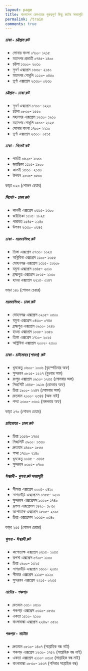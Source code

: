 ```yaml
---
layout: page
title: বাংলাদেশ রেলওয়ের গুরুত্বপূর্ণ কিছু রুটের সময়সূচি 
permalink: /train
comments: true
---
```


##### ঢাকা - চট্টগ্রাম রুট

- সোনার বাংলা ০৭০০- ১২১৫
- মহানগর প্রভাতী ০৭৪৫- ১৪০০
- চট্টলা ১৩০০- ২০৩০
- সুবর্ণ এক্সপ্রেস ১৬৩০- ২১৫০
- মহানগর গোধূলি ২১২০- ০৪৫০
- তূর্ণা এক্সপ্রেস ২৩৩০- ০৬৩০

##### চট্টগ্রাম - ঢাকা রুট

- সুবর্ণ এক্সপ্রেস ০৭০০- ১২২০ 
- চট্টলা ০৮৩০- ১৫৫০
- মহানগর এক্সপ্রেস ১২৩০- ১৯১০
- মহানগর গোধূলি ১৫০০- ২১২৫ 
- সোনার বাংলা ১৭০০- ২২১০
- তূর্ণা এক্সপ্রেস ২৩০০- ০৫১৫ 

##### ঢাকা - সিলেট রুট

- পার্বতী ০৬২০- ১৩০০
- জয়ন্তিকা ১১১৫- ১৯০০
- কালনী ১৫৩০- ২১৩০
- উপবন ২০৩০- ০৫০০

ভাড়া ৩২০ (শোভন চেয়ার)

##### সিলেট - ঢাকা রুট

- কালনী এক্সপ্রেস ০৬১৫- ১৩০০
- জয়ীন্তিকা ১১১৫- ১৮২৫
- পারাবত ১৫৪৫- ২২৪০
- উপবন ২৩৩০- ০৬৪৫

##### ঢাকা - ময়মনসিংহ রুট

- তিস্তা এক্সপ্রেস ০৭৩০- ১০২৩
- অগ্নিবিনা এক্সপ্রেস ১১০০- ১৩৫৫
- মোহনগঞ্জ এক্সপ্রেস ১৩১৫- ১১৬০৮
- যমুনা এক্সপ্রেস ১৬৪৫- ২০১০
- ব্রক্ষ্মপুত্র এক্সপ্রেস ১৮১৫- ২১৩০
- হাওর এক্সপ্রেস ২২১৫- ০১৪৭

ভাড়া ১৪০ (শোভন চেয়ার) 

##### ময়মনসিংহ - ঢাকা রুট

- মোহনগঞ্জ এক্সপ্রেস ০২০৫- ০৫০০
- যমুনা এক্সপ্রেস ০৪৩০- ০৭৪৫
- ব্রক্ষ্মপুত্র এক্সপ্রেস ০৯১০- ১২৪০
- হাওর এক্সপ্রেস ১০৩৮- ১৩৫০
- তিস্তা এক্সপ্রেস ১৭১০- ২০২৫
- অগ্নিবিনা এক্সপ্রেস ২০০২- ২৩০০

##### ঢাকা - চাটমোহর (পাবনা) রুট

- ধূমকেতু ০৬০০- ১০০৬ (বৃহস্পতিবার অফ)
- সুন্দরবন ০৮১৫- ১২২৭ (বুধবার অফ)
- রংপুর এক্সপ্রেস ০৯১০- ১২৫৫ (সোমবার অফ)
- সিল্কসিটি ১৪৪৫- ১৯১৬ (রোববার অফ)
- চিত্রা ১৯০০- ২২৪৭ (সোমবার অফ)
- দ্রুতযান ২০০০- ২৩৪৪ (অফ নাই)
- পদ্মা ২৩০০- ০৩০১ (মঙ্গলবার অফ)

ভাড়া ২৭০ (শোভন চেয়ার)

##### চাটমোহর - ঢাকা রুট

- চিত্রা ১৩৫৬- ১৭৫৫
- সিল্কসিটি ০৯০০- ১৩৩০
- দ্রুতযান ১৪৫৯- ১৮৫৫
- পদ্মা ১৭৩০- ২১৪০
- ধূমকেতু ০০৪৫ -  ০৪৪৫
- সুন্দরবন ০৩০২- ০৭০০


##### ঈশ্বরদী - খুলনা রুট সময়সূচী

- সীমান্ত এক্সপ্রেস ০০০৫- ০৪১০
- সাগরদাঁড়ি এক্সপ্রেসস ০৭৫৫- ১২১০
- সুন্দরবন এক্সপ্রেসস ১৩২০- ১৭৪০
- রূপসা এক্সপ্রেসস ১৪২০- ১৮৩০
- কপোতাক্ষ এক্সপ্রেস ১৫৩৫- ২০১০
- চিত্রা এক্সপ্রেসস ২৩৩৫- ০৩৪০

ভাড়া ২৫৫ (শোভন চেয়ার)

##### খুলনা -  ঈশ্বরদী রুট

- কপোতাক্ষ এক্সপ্রেস ০৬১৫- ১০৫৫
- রূপসা এক্সপ্রেস ০৭১০- ১১৩০
- চিত্রা ০৯০০- ১৩২৫
- সাগরদাঁড়ি এক্সপ্রেস ১৬০০- ২০৫০
- সীমান্ত এক্সপ্রেস ২১১৫- ০১২০
- সুন্দরবন এক্সপ্রেস ২২১৫- ০২৩৫

##### নাটোর -  পঞ্চগড়

- দ্রুতযান ০৩১- ০৬১০
- পঞ্চগড় এক্সপ্রেস ০৩১০- ০৮৫০
- একতা ১৫১০- ২১০০
- বাংলাবান্ধা এক্সপ্রেস ২২৪৯- ০৫১০

##### পঞ্চগড় - নাটোর

- দ্রুতযান ০৮১০- ১৪০৭ (সাপ্তাহিক বন্ধ নাই)
- পঞ্চগড় এক্সপ্রেস ১২৩০- ১৭৫২ (সাপ্তাহিক বন্ধ নাই)
- একতা এক্সপ্রেস ২১১০- ০৩১৫ (সাপ্তাহিক বন্ধ নাই)
- বাংলাবান্ধা ০৮৩০-  ১৫৩৭ (শনিবার সাপ্তাহিক বন্ধ)

